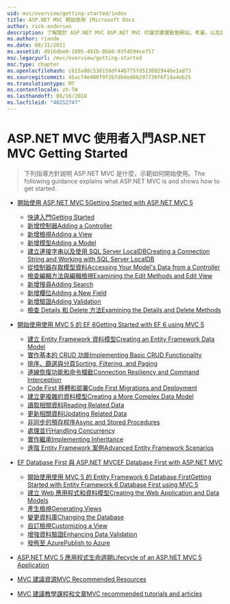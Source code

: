 ```yaml
---
uid: mvc/overview/getting-started/index
title: ASP.NET MVC 開始使用 |Microsoft Docs
author: rick-anderson
description: 了解關於 ASP.NET MVC ASP.NET MVC 可讓您建置動態網站，考量，以及該 g 以清楚分離關注的功能強大、 以模式為基礎的方式...
ms.author: riande
ms.date: 08/31/2011
ms.assetid: d916dbe0-1895-491b-8bb6-93f4594ce757
msc.legacyurl: /mvc/overview/getting-started
msc.type: chapter
ms.openlocfilehash: c815a98c536159df44b775fd5130029446e1ad73
ms.sourcegitcommit: 45ac74e400f9f2b7dbded66297730f6f14a4eb25
ms.translationtype: MT
ms.contentlocale: zh-TW
ms.lasthandoff: 08/16/2018
ms.locfileid: "48252747"
---
```

<a name="aspnet-mvc-getting-started"></a><span data-ttu-id="537df-103">ASP.NET MVC 使用者入門</span><span class="sxs-lookup"><span data-stu-id="537df-103">ASP.NET MVC Getting Started</span></span>
====================
> <span data-ttu-id="537df-104">下列指導方針說明 ASP.NET MVC 是什麼，示範如何開始使用。</span><span class="sxs-lookup"><span data-stu-id="537df-104">The following guidance explains what ASP.NET MVC is and shows how to get started.</span></span>


- [<span data-ttu-id="537df-105">開始使用 ASP.NET MVC 5</span><span class="sxs-lookup"><span data-stu-id="537df-105">Getting Started with ASP.NET MVC 5</span></span>](introduction/index.md)

    - [<span data-ttu-id="537df-106">快速入門</span><span class="sxs-lookup"><span data-stu-id="537df-106">Getting Started</span></span>](introduction/getting-started.md)
    - [<span data-ttu-id="537df-107">新增控制器</span><span class="sxs-lookup"><span data-stu-id="537df-107">Adding a Controller</span></span>](introduction/adding-a-controller.md)
    - [<span data-ttu-id="537df-108">新增檢視</span><span class="sxs-lookup"><span data-stu-id="537df-108">Adding a View</span></span>](introduction/adding-a-view.md)
    - [<span data-ttu-id="537df-109">新增模型</span><span class="sxs-lookup"><span data-stu-id="537df-109">Adding a Model</span></span>](introduction/adding-a-model.md)
    - [<span data-ttu-id="537df-110">建立連接字串以及使用 SQL Server LocalDB</span><span class="sxs-lookup"><span data-stu-id="537df-110">Creating a Connection String and Working with SQL Server LocalDB</span></span>](introduction/creating-a-connection-string.md)
    - [<span data-ttu-id="537df-111">從控制器存取模型資料</span><span class="sxs-lookup"><span data-stu-id="537df-111">Accessing Your Model's Data from a Controller</span></span>](introduction/accessing-your-models-data-from-a-controller.md)
    - [<span data-ttu-id="537df-112">檢查編輯方法與編輯檢視</span><span class="sxs-lookup"><span data-stu-id="537df-112">Examining the Edit Methods and Edit View</span></span>](introduction/examining-the-edit-methods-and-edit-view.md)
    - [<span data-ttu-id="537df-113">新增搜尋</span><span class="sxs-lookup"><span data-stu-id="537df-113">Adding Search</span></span>](introduction/adding-search.md)
    - [<span data-ttu-id="537df-114">新增欄位</span><span class="sxs-lookup"><span data-stu-id="537df-114">Adding a New Field</span></span>](introduction/adding-a-new-field.md)
    - [<span data-ttu-id="537df-115">新增驗證</span><span class="sxs-lookup"><span data-stu-id="537df-115">Adding Validation</span></span>](introduction/adding-validation.md)
    - [<span data-ttu-id="537df-116">檢查 Details 和 Delete 方法</span><span class="sxs-lookup"><span data-stu-id="537df-116">Examining the Details and Delete Methods</span></span>](introduction/examining-the-details-and-delete-methods.md)
- [<span data-ttu-id="537df-117">開始使用使用 MVC 5 的 EF 6</span><span class="sxs-lookup"><span data-stu-id="537df-117">Getting Started with EF 6 using MVC 5</span></span>](getting-started-with-ef-using-mvc/index.md)

    - [<span data-ttu-id="537df-118">建立 Entity Framework 資料模型</span><span class="sxs-lookup"><span data-stu-id="537df-118">Creating an Entity Framework Data Model</span></span>](getting-started-with-ef-using-mvc/creating-an-entity-framework-data-model-for-an-asp-net-mvc-application.md)
    - [<span data-ttu-id="537df-119">實作基本的 CRUD 功能</span><span class="sxs-lookup"><span data-stu-id="537df-119">Implementing Basic CRUD Functionality</span></span>](getting-started-with-ef-using-mvc/implementing-basic-crud-functionality-with-the-entity-framework-in-asp-net-mvc-application.md)
    - [<span data-ttu-id="537df-120">排序、篩選與分頁</span><span class="sxs-lookup"><span data-stu-id="537df-120">Sorting, Filtering, and Paging</span></span>](getting-started-with-ef-using-mvc/sorting-filtering-and-paging-with-the-entity-framework-in-an-asp-net-mvc-application.md)
    - [<span data-ttu-id="537df-121">連線恢復功能和命令攔截</span><span class="sxs-lookup"><span data-stu-id="537df-121">Connection Resiliency and Command Interception</span></span>](getting-started-with-ef-using-mvc/connection-resiliency-and-command-interception-with-the-entity-framework-in-an-asp-net-mvc-application.md)
    - [<span data-ttu-id="537df-122">Code First 移轉和部署</span><span class="sxs-lookup"><span data-stu-id="537df-122">Code First Migrations and Deployment</span></span>](getting-started-with-ef-using-mvc/migrations-and-deployment-with-the-entity-framework-in-an-asp-net-mvc-application.md)
    - [<span data-ttu-id="537df-123">建立更複雜的資料模型</span><span class="sxs-lookup"><span data-stu-id="537df-123">Creating a More Complex Data Model</span></span>](getting-started-with-ef-using-mvc/creating-a-more-complex-data-model-for-an-asp-net-mvc-application.md)
    - [<span data-ttu-id="537df-124">讀取相關資料</span><span class="sxs-lookup"><span data-stu-id="537df-124">Reading Related Data</span></span>](getting-started-with-ef-using-mvc/reading-related-data-with-the-entity-framework-in-an-asp-net-mvc-application.md)
    - [<span data-ttu-id="537df-125">更新相關資料</span><span class="sxs-lookup"><span data-stu-id="537df-125">Updating Related Data</span></span>](getting-started-with-ef-using-mvc/updating-related-data-with-the-entity-framework-in-an-asp-net-mvc-application.md)
    - [<span data-ttu-id="537df-126">非同步的預存程序</span><span class="sxs-lookup"><span data-stu-id="537df-126">Async and Stored Procedures</span></span>](getting-started-with-ef-using-mvc/async-and-stored-procedures-with-the-entity-framework-in-an-asp-net-mvc-application.md)
    - [<span data-ttu-id="537df-127">處理並行</span><span class="sxs-lookup"><span data-stu-id="537df-127">Handling Concurrency</span></span>](getting-started-with-ef-using-mvc/handling-concurrency-with-the-entity-framework-in-an-asp-net-mvc-application.md)
    - [<span data-ttu-id="537df-128">實作繼承</span><span class="sxs-lookup"><span data-stu-id="537df-128">Implementing Inheritance</span></span>](getting-started-with-ef-using-mvc/implementing-inheritance-with-the-entity-framework-in-an-asp-net-mvc-application.md)
    - [<span data-ttu-id="537df-129">進階 Entity Framework 案例</span><span class="sxs-lookup"><span data-stu-id="537df-129">Advanced Entity Framework Scenarios</span></span>](getting-started-with-ef-using-mvc/advanced-entity-framework-scenarios-for-an-mvc-web-application.md)
- [<span data-ttu-id="537df-130">EF Database First 與 ASP.NET MVC</span><span class="sxs-lookup"><span data-stu-id="537df-130">EF Database First with ASP.NET MVC</span></span>](database-first-development/index.md)

    - [<span data-ttu-id="537df-131">開始使用使用 MVC 5 的 Entity Framework 6 Database First</span><span class="sxs-lookup"><span data-stu-id="537df-131">Getting Started with Entity Framework 6 Database First using MVC 5</span></span>](database-first-development/setting-up-database.md)
    - [<span data-ttu-id="537df-132">建立 Web 應用程式和資料模型</span><span class="sxs-lookup"><span data-stu-id="537df-132">Creating the Web Application and Data Models</span></span>](database-first-development/creating-the-web-application.md)
    - [<span data-ttu-id="537df-133">產生檢視</span><span class="sxs-lookup"><span data-stu-id="537df-133">Generating Views</span></span>](database-first-development/generating-views.md)
    - [<span data-ttu-id="537df-134">變更資料庫</span><span class="sxs-lookup"><span data-stu-id="537df-134">Changing the Database</span></span>](database-first-development/changing-the-database.md)
    - [<span data-ttu-id="537df-135">自訂檢視</span><span class="sxs-lookup"><span data-stu-id="537df-135">Customizing a View</span></span>](database-first-development/customizing-a-view.md)
    - [<span data-ttu-id="537df-136">增強資料驗證</span><span class="sxs-lookup"><span data-stu-id="537df-136">Enhancing Data Validation</span></span>](database-first-development/enhancing-data-validation.md)
    - [<span data-ttu-id="537df-137">發佈至 Azure</span><span class="sxs-lookup"><span data-stu-id="537df-137">Publish to Azure</span></span>](database-first-development/publish-to-azure.md)
- [<span data-ttu-id="537df-138">ASP.NET MVC 5 應用程式生命週期</span><span class="sxs-lookup"><span data-stu-id="537df-138">Lifecycle of an ASP.NET MVC 5 Application</span></span>](lifecycle-of-an-aspnet-mvc-5-application.md)
- [<span data-ttu-id="537df-139">MVC 建議資源</span><span class="sxs-lookup"><span data-stu-id="537df-139">MVC Recommended Resources</span></span>](recommended-resources-for-mvc.md)
- [<span data-ttu-id="537df-140">MVC 建議教學課程和文章</span><span class="sxs-lookup"><span data-stu-id="537df-140">MVC recommended tutorials and articles</span></span>](mvc-learning-sequence.md)
